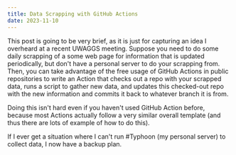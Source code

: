 ```yaml
---
title: Data Scrapping with GitHub Actions
date: 2023-11-10
---
```


This post is going to be very brief, as it is just for capturing an idea I overheard at a recent UWAGGS meeting. Suppose you need to do some daily scrapping of a some web page for information that is updated periodically, but don't have a personal server to do your scrapping from. Then, you can take advantage of the free usage of GitHub Actions in public repositories to write an Action that checks out a repo with your scrapped data, runs a script to gather new data, and updates this checked-out repo with the new information and commits it back to whatever branch it is from. 

Doing this isn't hard even if you haven't used GitHub Action before, because most Actions actually follow a very similar overall template (and thus there are lots of example of how to do this).

If I ever get a situation where I can't run #Typhoon (my personal server) to collect data, I now have a backup plan.